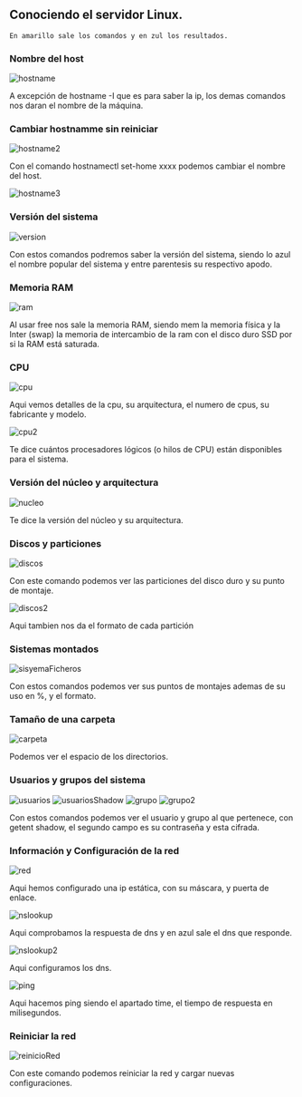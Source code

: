 ## Conociendo el servidor Linux.
```
En amarillo sale los comandos y en zul los resultados.
```

### Nombre del host

![hostname](img/hostname.png)

A excepción de hostname -I que es para saber la ip, los demas comandos nos daran el nombre de la máquina.

### Cambiar hostnamme sin reiniciar

![hostname2](img/hostname2.png)

Con el comando hostnamectl set-home xxxx podemos cambiar el nombre del host.

![hostname3](img/hostname3.png)

### Versión del sistema

![version](img/version.png)

Con estos comandos podremos saber la versión del sistema, siendo lo azul el nombre popular del sistema y entre parentesis su respectivo apodo.

### Memoria RAM

![ram](img/ram.png)

Al usar free nos sale la memoria RAM, siendo mem la memoria física y la Inter (swap) la memoria de intercambio de la ram con el disco duro SSD por si la RAM está saturada.

### CPU

![cpu](img/cpu.png)

Aqui vemos detalles de la cpu, su arquitectura, el numero de cpus, su fabricante y modelo.

![cpu2](img/cpu2.png)

Te dice cuántos procesadores lógicos (o hilos de CPU) están disponibles para el sistema.

### Versión del núcleo y arquitectura

![nucleo](img/nucleo.png)

Te dice la versión del núcleo y su arquitectura.

### Discos y particiones

![discos](img/discos.png)

Con este comando podemos ver las particiones del disco duro y su punto de montaje.

![discos2](img/discos2.png)

Aqui tambien nos da el formato de cada partición

### Sistemas montados
![sisyemaFicheros](img/sistemaFicheros.png)

Con estos comandos podemos ver sus puntos de montajes ademas de su uso en %, y el formato.
### Tamaño de una carpeta
![carpeta](img/carpeta.png)

Podemos ver el espacio de los directorios.

### Usuarios y grupos del sistema
![usuarios](img/usuarios.png)
![usuariosShadow](img/usuarioShadow.png)
![grupo](img/group.png)
![grupo2](img/groupShadow.png)

Con estos comandos podemos ver el usuario y grupo al que pertenece, con getent shadow, el segundo campo es su contraseña y esta cifrada.


### Información y Configuración de la red

![red](img/red.png)

Aqui hemos configurado una ip estática, con su máscara, y puerta de enlace.

![nslookup](img/dns.png)

Aqui comprobamos la respuesta de dns y en azul sale el dns que responde.

![nslookup2](img/dnsConfig.png)

Aqui configuramos los dns.

![ping](img/ping.png)


Aqui hacemos ping siendo el apartado time, el tiempo de respuesta en milisegundos.

### Reiniciar la red

![reinicioRed](img/reinicioRed.png)

Con este comando podemos reiniciar la red y cargar nuevas configuraciones.
